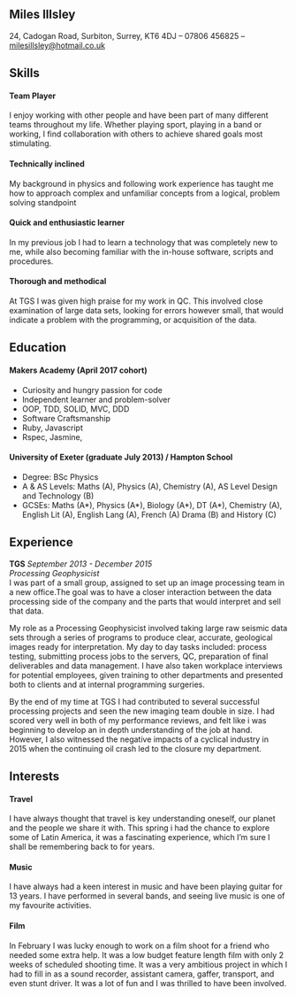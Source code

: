 ## Miles Illsley

24, Cadogan Road, Surbiton, Surrey, KT6 4DJ – 07806 456825 – milesillsley@hotmail.co.uk

## Skills

#### Team Player

I enjoy working with other people and have been part of many different teams throughout my life. Whether playing sport, playing in a band or working, I find collaboration with others to achieve shared goals most stimulating.

#### Technically inclined

My background in physics and following work experience has taught me how to approach complex and unfamiliar concepts from a logical, problem solving standpoint

#### Quick and enthusiastic learner

In my previous job I had to learn a technology that was completely new to me, while also becoming familiar with the in-house software, scripts and procedures.

#### Thorough and methodical

At TGS I was given high praise for my work in QC. This involved close examination of large data sets, looking for errors however small, that would indicate a problem with the programming, or acquisition of the data.

## Education

#### Makers Academy (April 2017 cohort)

- Curiosity and hungry passion for code
- Independent learner and problem-solver
- OOP, TDD, SOLID, MVC, DDD
- Software Craftsmanship
- Ruby, Javascript
- Rspec, Jasmine,

#### University of Exeter (graduate July 2013) / Hampton School

- Degree: BSc Physics
- A & AS Levels: Maths (A), Physics (A), Chemistry (A), AS Level Design and Technology (B)
- GCSEs: Maths (A*), Physics (A*), Biology (A*), DT (A*), Chemistry (A), English Lit (A), English Lang (A), French (A) Drama (B) and History (C)


## Experience

**TGS** *September 2013 - December 2015*    
*Processing Geophysicist*  
I was part of a small group, assigned to set up an image processing team in a new office.The goal was to have a closer interaction between the data processing side of the company and the parts that would interpret and sell that data.

My role as a Processing Geophysicist involved taking large raw seismic data sets through a series of programs to produce clear, accurate, geological images ready for interpretation. My day to day tasks included: process testing, submitting process jobs to the servers, QC, preparation of final deliverables and data management. I have also taken workplace interviews for potential employees, given training to other departments and presented both to clients and at internal programming surgeries.

By the end of my time at TGS I had contributed to several successful processing projects and seen the new imaging team double in size. I had scored very well in both of my performance reviews, and felt like i was beginning to develop an in depth understanding of the job at hand. However, I also witnessed the negative impacts of a cyclical industry in 2015 when the continuing oil crash led to the closure my department.

## Interests

#### Travel

I have always thought that travel is key understanding oneself, our planet and the people we share it with. This spring i had the chance to explore some of Latin America, it was a fascinating experience, which I’m sure I shall be remembering back to for years.

#### Music

I have always had a keen interest in music and have been playing guitar for 13 years. I have performed in several bands, and seeing live music is one of my favourite activities.

#### Film

In February I was lucky enough to work on a film shoot for a friend who needed some extra help. It was a low budget feature length film with only 2 weeks of scheduled shooting time. It was a very ambitious project in which I had to fill in as a sound recorder, assistant camera, gaffer, transport, and even stunt driver. It was a lot of fun and I was thrilled to have been involved.
